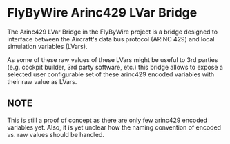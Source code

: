 # FlyByWire Arinc429 LVar Bridge

The Arinc429 LVar Bridge in the FlyByWire project is a bridge designed to interface
between the Aircraft's data bus protocol (ARINC 429) and local simulation variables (LVars).

As some of these raw values of these LVars might be useful to 3rd parties (e.g. cockpit builder,
3rd party software, etc.) this bridge allows to expose a selected user configurable set of these
arinc429 encoded variables with their raw value as LVars.

## **NOTE**

This is still a proof of concept as there are only few arinc429 encoded variables yet.
Also, it is yet unclear how the naming convention of encoded vs. raw values should be handled. 


